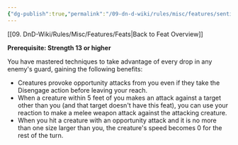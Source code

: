 ```yaml
---
{"dg-publish":true,"permalink":"/09-dn-d-wiki/rules/misc/features/sentinel/","tags":["feat"]}
---
```


[[09. DnD-Wiki/Rules/Misc/Features/Feats\|Back to Feat Overview]]

**Prerequisite: Strength 13 or higher**

You have mastered techniques to take advantage of every drop in any enemy's guard, gaining the following benefits:

- Creatures provoke opportunity attacks from you even if they take the Disengage action before leaving your reach.
- When a creature within 5 feet of you makes an attack against a target other than you (and that target doesn't have this feat), you can use your reaction to make a melee weapon attack against the attacking creature.
- When you hit a creature with an opportunity attack and it is no more than one size larger than you, the creature's speed becomes 0 for the rest of the turn.
